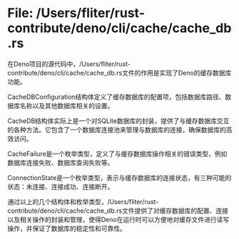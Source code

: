 # File: /Users/fliter/rust-contribute/deno/cli/cache/cache_db.rs

在Deno项目的源代码中，/Users/fliter/rust-contribute/deno/cli/cache/cache_db.rs文件的作用是实现了Deno的缓存数据库功能。

CacheDBConfiguration结构体定义了缓存数据库的配置项，包括数据库路径、数据库名称以及其他数据库相关的设置。

CacheDB结构体实际上是一个对SQLite数据库的封装，提供了与缓存数据库交互的各种方法。它包含了一个数据库连接池来管理与数据库的连接，确保数据库的高效访问。

CacheFailure是一个枚举类型，定义了与缓存数据库操作相关的错误类型，例如数据库连接失败、数据库查询失败等。

ConnectionState是一个枚举类型，表示与缓存数据库的连接状态，有三种可能的状态：未连接、连接成功、连接断开。

通过以上的几个结构体和枚举类型，/Users/fliter/rust-contribute/deno/cli/cache/cache_db.rs文件提供了对缓存数据库的配置、连接以及相关操作的封装和管理，使得Deno在运行时可以方便地对缓存文件进行读写操作，并保证了数据库的稳定性和可靠性。

